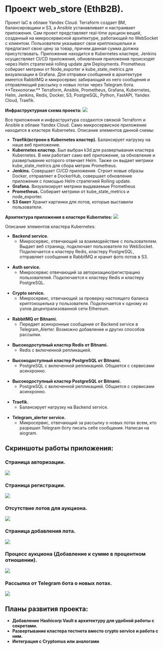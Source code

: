 <h1>Проект web_store (EthB2B).</h1>
Проект IaC в облаке Yandex Cloud. 
Terraform создает ВМ, балансировщики и S3, а Ansible устанавливает и настраивает приложения.
Сам проект представляет real-time аукцион вещей, созданный на микросервисной архитектуре, работающей по WebSocket с клиентом.
Пользователи указывают свои криптокошельки и предлагают свою цену за товар, причем данная сумма должна присутствовать.
Приложение находится в Kubernetes кластере, Jenkins осуществляет CI/CD приложения, обновления приложения происходят через Helm стратегией rolling update для Deployments.
Prometheus собирает метрики от Node_exporter и kube_state_metrics для визуализации в Grafana.
Для отправки сообщений в архитектуре имеется RabbitMQ и микросервис забирающий из него сообщения и отправляющий рассылку о новых лотах через Telegram бота.
<br>
**Технологии:** Terraform, Ansible, Prometheus, Grafana, Kubernetes, Helm, Jenkins, Redis, Docker, S3, PostgreSQL, Python, FastAPI, Yandex Cloud, Traefik.

<b>Инфраструктурная схема проекта:</b>
<img src="readme-pics/1.png"/>

Все приложения и инфраструктура создаются связкой Terraform и Ansible в облаке Yandex Cloud. Само микросервисное приложение находится в кластере Kubernetes.
Описание элементов данной схемы:
 - <b>Traefik(встроен в Kubernetes кластер).</b> Балансирует нагрузку на наше веб приложение.
 - <b>Kubernetes кластер.</b> Был выбран k3d для развертывания кластера Kubernetes. В нем работает само веб приложение, за обновление и развертывание которого отвечает Helm. Также он выдает метрики kube_state_metrics для сбора метрик Prometheus.
 - <b>Jenkins.</b> Совершает CI/CD приложения. Строит новые образы Docker, отправляет в DockerHub, совершает обновление приложения с помощью Helm стратегией Rolling update.
 - <b>Grafana.</b> Визуализирует метрики выдаваемые Prometheus
 - <b>Prometheus.</b> Собирает метрики от kube_state_metrics и node_exporter.
 - <b>S3 бакет</b> Хранит картинки для лотов, которые выставили пользователи.

<b>Архитектура приложения в кластере Kubernetes:</b>
<img src="readme-pics/2.png"/>

Описание элементов кластера Kubernetes:
 - **Backend service.**
   - Микросервис, отвечающий за взаимодействие с пользователем. Выдает веб страницу, подключает пользователя по WebSocket. Подключается к кластеру Redis, кластеру PostgreSQL, отправляет сообщения в RabbitMQ и хранит фото лотов в S3.<br/><br/>
 - **Auth service.**
   - Микросервис отвечающий за авторизацию/регистрацию пользователей. Подключается к кластеру Redis и кластеру PostgreSQL.<br/><br/>
 - **Crypto service.**
   - Микросервис, отвечающий за проверку настоящего баланса криптокошелька у пользователя. Подключается к одному из узлов децентрализованной сети Ethereum.<br/><br/>
 - **RabbitMQ от Bitnami.**
   - Передает асинхронные сообщения от Backend service в Telegram_Alerter. Возможно добавление и других способов рассылки.<br/><br/>
 - **Высокодоступный кластер Redis от Bitnami.**
   - Redis с включенной репликацией.<br/><br/>
 - **Высокодоступный кластер PostgreSQL от Bitnami.**
   - PostgreSQL с включенной репликацией. Общается с сервисами асинхронно.<br/><br/>
 - **Высокодоступный кластер PostgreSQL от Bitnami.**
   - PostgreSQL с включенной репликацией. Общается с сервисами асинхронно.<br/><br/>
 -  **Traefik.**
    - Балансирует нагрузку на Backend service.<br/><br/>
 - **Telegram_alerter service.**
   - Микросервис, отвечающий за рассылку о новых лотах всем, кто разрешил Telegram боту писать себе сообщения. Написан на aiogram.
    
## Скриншоты работы приложения:

### Страница авторизации.
<img src="readme-pics/3.jpg">

### Страница регистрации.
<img src="readme-pics/4.jpg">

### Отсутствие лотов для аукциона.
<img src="readme-pics/5.jpg">

### Страница добавления лота.
<img src="readme-pics/6.jpg">

### Процесс аукциона (Добавление к сумме в процентном отношении).
<img src="readme-pics/7.jpg">

### Рассылка от Telegram бота о новых лотах.
<img src="readme-pics/8.jpg">

## Планы развития проекта:

   - **Добавление Hashicorp Vault в архитектуру для удобной работы с секретами.**
   - **Развертывание кластера тестнета вместо crypto service и работа с ним.**
   - **Интеграция с Cryptomus или аналогами**
